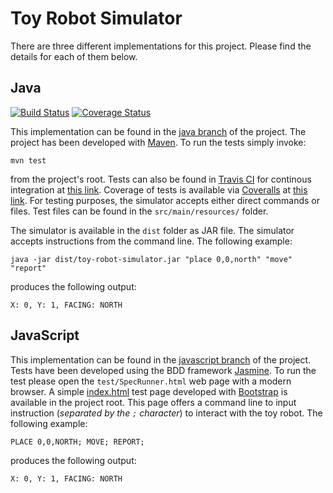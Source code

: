 Toy Robot Simulator
===================

There are three different implementations for this project. Please find the details for each of them below.

Java 
----
[![Build Status](https://travis-ci.org/Kalimaha/ToyRobotSimulator.svg?branch=java)](https://travis-ci.org/Kalimaha/ToyRobotSimulator)
[![Coverage Status](https://coveralls.io/repos/github/Kalimaha/ToyRobotSimulator/badge.svg?branch=java)](https://coveralls.io/github/Kalimaha/ToyRobotSimulator?branch=java)

This implementation can be found in the [java branch](https://github.com/Kalimaha/ToyRobotSimulator/tree/java) of the project. The project has been developed with [Maven](https://maven.apache.org/). To run the tests simply invoke:

```
mvn test
```

from the project's root. Tests can also be found in [Travis CI](https://travis-ci.org/) for continous integration at [this link](https://travis-ci.org/Kalimaha/ToyRobotSimulator/builds/113826176). Coverage of tests is available via [Coveralls](https://coveralls.io/) at [this link](https://coveralls.io/builds/5314297). For testing purposes, the simulator accepts either direct commands or files. Test files can be found in the ```src/main/resources/``` folder.

The simulator is available in the ```dist``` folder as JAR file. The simulator accepts instructions from the command line. The following example: 

```
java -jar dist/toy-robot-simulator.jar "place 0,0,north" "move" "report"
```

produces the following output:

```
X: 0, Y: 1, FACING: NORTH
```

JavaScript
----------

This implementation can be found in the [javascript branch](https://github.com/Kalimaha/ToyRobotSimulator/tree/javascript) of the project. Tests have been developed using the BDD framework [Jasmine](http://jasmine.github.io/). To run the test please open the ```test/SpecRunner.html``` web page with a modern browser. A simple [index.html](https://github.com/Kalimaha/ToyRobotSimulator/blob/javascript/index.html) test page developed with [Bootstrap](http://getbootstrap.com/) is available in the project root. This page offers a command line to input instruction (*separated by the ```;``` character*) to interact with the toy robot. The following example:

```
PLACE 0,0,NORTH; MOVE; REPORT;
```

produces the following output:

```
X: 0, Y: 1, FACING: NORTH
```
